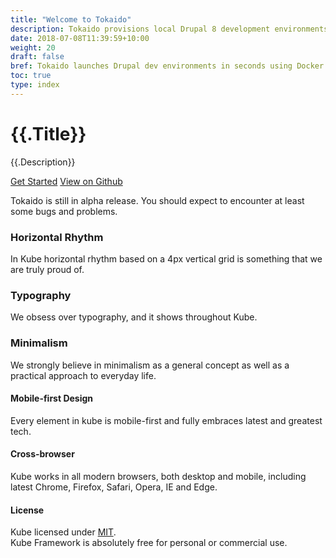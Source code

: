 ```yaml
---
title: "Welcome to Tokaido"
description: Tokaido provisions local Drupal 8 development environments in seconds
date: 2018-07-08T11:39:59+10:00
weight: 20
draft: false
bref: Tokaido launches Drupal dev environments in seconds using Docker. 
toc: true
type: index
---
```

<div id="main">
  <div id="hero">
    <h1>{{.Title}}</h1>
    <p>{{.Description}}</p>
  </div>
  <div id="action-buttons">
    <a class="button primary big" href="/docs/getting-started">Get Started</a> <a class="button outline big" href="https://github.com/tokaido-io">View on Github</a>
    <p>Tokaido is still in alpha release. You should expect to encounter at least some bugs and problems.</p>
  </div>
  <div id="kube-features">
    <div class="row gutters">
      <div class="col col-4 item">
        <h3>Horizontal Rhythm</h3>
        <p>In Kube horizontal rhythm based on a 4px vertical grid is something that we are truly proud of.</p>
      </div>
      <div class="col col-4 item">
        <h3>Typography</h3>
        <p>We obsess over typography, and it shows throughout Kube.</p>
      </div>
      <div class="col col-4 item">
        <h3>Minimalism</h3>
        <p>We strongly believe in minimalism as a general concept as well as a practical approach to everyday life.</p>
      </div>
    </div>
    <div class="row gutters">
      <div class="col col-4 item">
        <h4>Mobile-first Design</h4>
        <p>Every element in kube is mobile-first and fully embraces latest and greatest tech.</p>
      </div>
      <div class="col col-4 item">
        <h4>Cross-browser</h4>
        <p>Kube works in all modern browsers, both desktop and mobile, including latest Chrome, Firefox, Safari, Opera, IE and Edge.</p>
      </div>
      <div class="col col-4 item">
        <h4>License</h4>
        <p>Kube licensed under <a href="https://opensource.org/licenses/MIT">MIT</a>.<br>
      Kube Framework is absolutely free for personal or commercial use.</p>
    </div>
  </div>
</div>
</div>